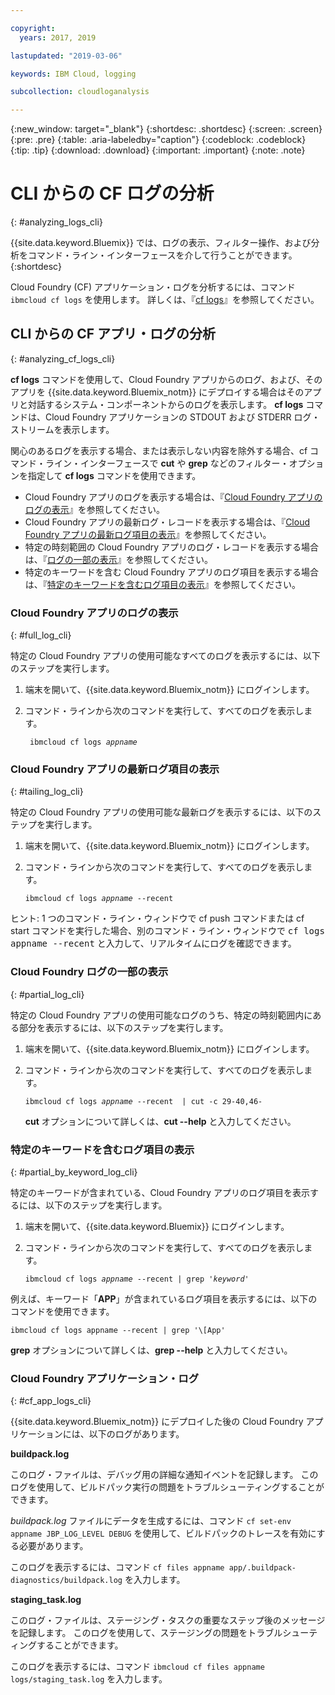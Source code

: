 ```yaml
---

copyright:
  years: 2017, 2019

lastupdated: "2019-03-06"

keywords: IBM Cloud, logging

subcollection: cloudloganalysis

---
```


{:new_window: target="_blank"}
{:shortdesc: .shortdesc}
{:screen: .screen}
{:pre: .pre}
{:table: .aria-labeledby="caption"}
{:codeblock: .codeblock}
{:tip: .tip}
{:download: .download}
{:important: .important}
{:note: .note}


# CLI からの CF ログの分析
{: #analyzing_logs_cli}

{{site.data.keyword.Bluemix}} では、ログの表示、フィルター操作、および分析をコマンド・ライン・インターフェースを介して行うことができます。 
{:shortdesc}

Cloud Foundry (CF) アプリケーション・ログを分析するには、コマンド `ibmcloud cf logs` を使用します。
詳しくは、『[cf logs](/docs/cli/reference/ibmcloud?topic=cloud-cli-cf#cf_logs)』を参照してください。


## CLI からの CF アプリ・ログの分析
{: #analyzing_cf_logs_cli}

**cf logs** コマンドを使用して、Cloud Foundry アプリからのログ、および、そのアプリを {{site.data.keyword.Bluemix_notm}} にデプロイする場合はそのアプリと対話するシステム・コンポーネントからのログを表示します。 **cf logs** コマンドは、Cloud Foundry アプリケーションの STDOUT および STDERR ログ・ストリームを表示します。

関心のあるログを表示する場合、または表示しない内容を除外する場合、cf コマンド・ライン・インターフェースで **cut** や **grep** などのフィルター・オプションを指定して **cf logs** コマンドを使用できます。

* Cloud Foundry アプリのログを表示する場合は、『[Cloud Foundry アプリのログの表示](/docs/services/CloudLogAnalysis/cfapps?topic=cloudloganalysis-analyzing_logs_cli#full_log_cli)』を参照してください。
* Cloud Foundry アプリの最新ログ・レコードを表示する場合は、『[Cloud Foundry アプリの最新ログ項目の表示](/docs/services/CloudLogAnalysis/cfapps?topic=cloudloganalysis-analyzing_logs_cli#tailing_log_cli)』を参照してください。
* 特定の時刻範囲の Cloud Foundry アプリのログ・レコードを表示する場合は、『[ログの一部の表示](/docs/services/CloudLogAnalysis/cfapps?topic=cloudloganalysis-analyzing_logs_cli#partial_log_cli)』を参照してください。
* 特定のキーワードを含む Cloud Foundry アプリのログ項目を表示する場合は、『[特定のキーワードを含むログ項目の表示](logging_view_cli.html#partial_by_keyword_log_cli)』を参照してください。


### Cloud Foundry アプリのログの表示
{: #full_log_cli}

特定の Cloud Foundry アプリの使用可能なすべてのログを表示するには、以下のステップを実行します。

1. 端末を開いて、{{site.data.keyword.Bluemix_notm}} にログインします。

2. コマンド・ラインから次のコマンドを実行して、すべてのログを表示します。

   <pre class="pre screen"><code> ibmcloud cf logs <var class="keyword varname">appname</var></code></pre>
   
   
### Cloud Foundry アプリの最新ログ項目の表示
{: #tailing_log_cli}

特定の Cloud Foundry アプリの使用可能な最新ログを表示するには、以下のステップを実行します。

1. 端末を開いて、{{site.data.keyword.Bluemix_notm}} にログインします。

2. コマンド・ラインから次のコマンドを実行して、すべてのログを表示します。

     <pre class="pre screen"><code>ibmcloud cf logs <var class="keyword varname">appname</var> --recent</code></pre>

<div class="note tip"><span class="tiptitle">ヒント:</span> 1 つのコマンド・ライン・ウィンドウで <span class="keyword cmdname">cf push</span> コマンドまたは <span class="keyword cmdname">cf start</span> コマンドを実行した場合、別のコマンド・ライン・ウィンドウで <samp class="ph codeph">cf logs appname --recent</samp> と入力して、リアルタイムにログを確認できます。 </div>


### Cloud Foundry ログの一部の表示
{: #partial_log_cli}

特定の Cloud Foundry アプリの使用可能なログのうち、特定の時刻範囲内にある部分を表示するには、以下のステップを実行します。

1. 端末を開いて、{{site.data.keyword.Bluemix_notm}} にログインします。

2. コマンド・ラインから次のコマンドを実行して、すべてのログを表示します。

    <pre class="pre screen"><code>ibmcloud cf logs <var class="keyword varname">appname</var> --recent  | cut -c 29-40,46-</code></pre>
    
    **cut** オプションについて詳しくは、**cut --help** と入力してください。


### 特定のキーワードを含むログ項目の表示
{: #partial_by_keyword_log_cli}

特定のキーワードが含まれている、Cloud Foundry アプリのログ項目を表示するには、以下のステップを実行します。

1. 端末を開いて、{{site.data.keyword.Bluemix}} にログインします。

2. コマンド・ラインから次のコマンドを実行して、すべてのログを表示します。

    <pre class="pre screen"><code>ibmcloud cf logs <var class="keyword varname">appname</var> --recent | grep '<var class="keyword varname">keyword</var>'</code></pre>
    

例えば、キーワード「**APP**」が含まれているログ項目を表示するには、以下のコマンドを使用できます。

<pre class="pre screen"><code>ibmcloud cf logs appname --recent | grep '\[App'</code></pre>

**grep** オプションについて詳しくは、**grep --help** と入力してください。


### Cloud Foundry アプリケーション・ログ
{: #cf_app_logs_cli}

{{site.data.keyword.Bluemix_notm}} にデプロイした後の Cloud Foundry アプリケーションには、以下のログがあります。

**buildpack.log**

このログ・ファイルは、デバッグ用の詳細な通知イベントを記録します。 このログを使用して、ビルドパック実行の問題をトラブルシューティングすることができます。

*buildpack.log* ファイルにデータを生成するには、コマンド `cf set-env appname JBP_LOG_LEVEL DEBUG` を使用して、ビルドパックのトレースを有効にする必要があります。
   
このログを表示するには、コマンド `cf files appname app/.buildpack-diagnostics/buildpack.log` を入力します。


**staging_task.log**

このログ・ファイルは、ステージング・タスクの重要なステップ後のメッセージを記録します。 このログを使用して、ステージングの問題をトラブルシューティングすることができます。

このログを表示するには、コマンド `ibmcloud cf files appname logs/staging_task.log` を入力します。




